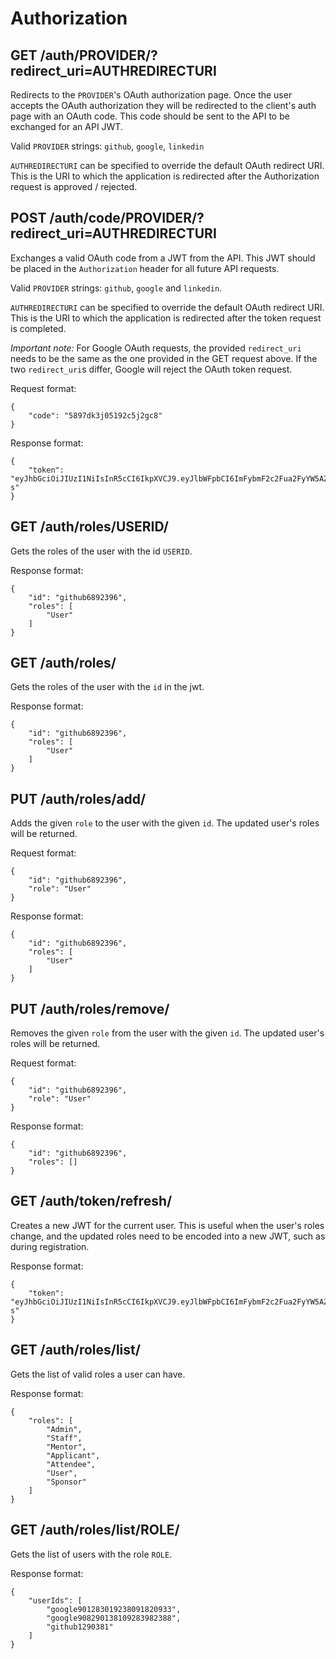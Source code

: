 Authorization
=============

GET /auth/PROVIDER/?redirect_uri=AUTHREDIRECTURI
------------------------------------------------

Redirects to the `PROVIDER`'s OAuth authorization page. Once the user accepts the OAuth authorization they will be redirected to the client's auth page with an OAuth code. This code should be sent to the API to be exchanged for an API JWT.

Valid `PROVIDER` strings: `github`, `google`, `linkedin`

`AUTHREDIRECTURI` can be specified to override the default OAuth redirect URI. This is the URI to which the application is redirected after the Authorization request is approved / rejected.

POST /auth/code/PROVIDER/?redirect_uri=AUTHREDIRECTURI
------------------------------------------------------

Exchanges a valid OAuth code from a JWT from the API. This JWT should be placed in the `Authorization` header for all future API requests.

Valid `PROVIDER` strings: `github`, `google` and `linkedin`.

`AUTHREDIRECTURI` can be specified to override the default OAuth redirect URI. This is the URI to which the application is redirected after the token request is completed.

*Important note:* For Google OAuth requests, the provided `redirect_uri` needs to be the same as the one provided in the GET request above. If the two `redirect_uri`s differ, Google will reject the OAuth token request.

Request format:
```
{
	"code": "5897dk3j05192c5j2gc8"
}
```

Response format:
```
{
	"token": "eyJhbGciOiJIUzI1NiIsInR5cCI6IkpXVCJ9.eyJlbWFpbCI6ImFybmF2c2Fua2FyYW5AZ21haWwuY29tIiwiZXhwIjoxNTI1ODQ1MzA0LCJpZCI6MCwicm9sZXMiOlsiVXNlciJdfQ.lYxFGSNDU9q7FoQHNHGvpKu1fTHf8yHsKPg8FDt9L-s"
}
```
GET /auth/roles/USERID/
-----------------------

Gets the roles of the user with the id `USERID`.

Response format:
```
{
	"id": "github6892396",
	"roles": [
		"User"
	]
}
```

GET /auth/roles/
-----------------------

Gets the roles of the user with the `id` in the jwt.

Response format:
```
{
	"id": "github6892396",
	"roles": [
		"User"
	]
}
```

PUT /auth/roles/add/
--------------------

Adds the given `role` to the user with the given `id`. The updated user's roles will be returned.

Request format:

```
{
	"id": "github6892396",
	"role": "User"
}
```

Response format:

```
{
	"id": "github6892396",
	"roles": [
		"User"
	]
}
```

PUT /auth/roles/remove/
-----------------------

Removes the given `role` from the user with the given `id`. The updated user's roles will be returned.

Request format:

```
{
	"id": "github6892396",
	"role": "User"
}
```

Response format:

```
{
	"id": "github6892396",
	"roles": []
}
```

GET /auth/token/refresh/
------------------------

Creates a new JWT for the current user. This is useful when the user's roles change, and the updated roles need to be encoded into a new JWT, such as during registration.

Response format:
```
{
	"token": "eyJhbGciOiJIUzI1NiIsInR5cCI6IkpXVCJ9.eyJlbWFpbCI6ImFybmF2c2Fua2FyYW5AZ21haWwuY29tIiwiZXhwIjoxNTI1ODQ1MzA0LCJpZCI6MCwicm9sZXMiOlsiVXNlciJdfQ.lYxFGSNDU9q7FoQHNHGvpKu1fTHf8yHsKPg8FDt9L-s"
}
```

GET /auth/roles/list/
-----------------------

Gets the list of valid roles a user can have.

Response format:
```
{
	"roles": [
		"Admin",
		"Staff",
		"Mentor",
		"Applicant",
		"Attendee",
		"User",
		"Sponsor"
	]
}
```

GET /auth/roles/list/ROLE/
--------------------------

Gets the list of users with the role `ROLE`.

Response format:
```
{
	"userIds": [
		"google901283019238091820933",
		"google908290138109283982388",
		"github1290381"
	]
}
```
